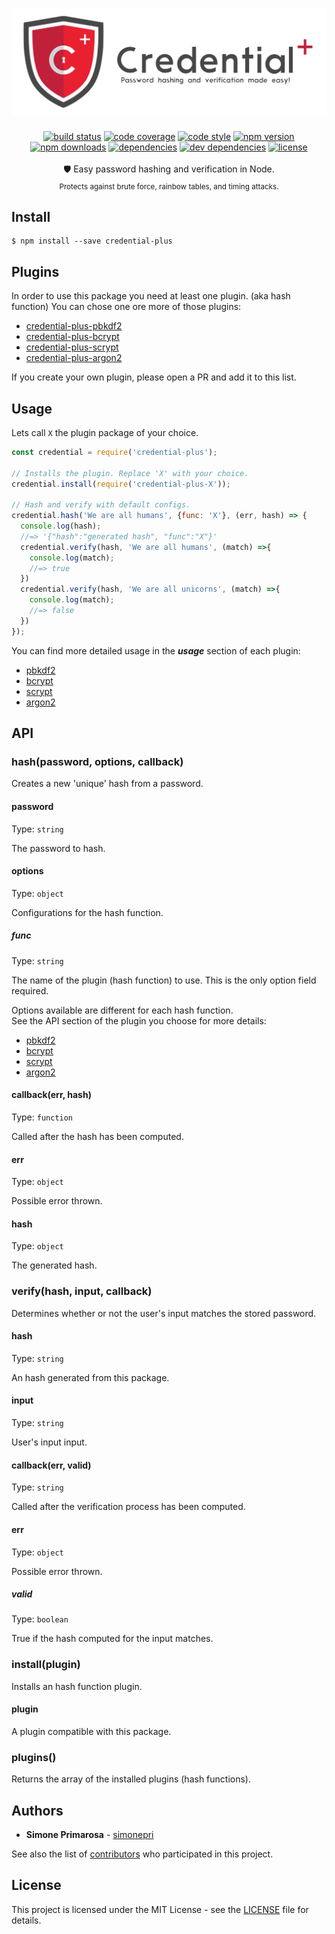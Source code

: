 <h1 align="center">
  <img src="./media/credential-plus.png" alt="credential-plus" />
</h1>
<div align="center">
  <a href="https://travis-ci.org/simonepri/credential-plus"> <img src="https://travis-ci.org/simonepri/credential-plus.svg?branch=master" alt="build status"></a>
  <a href="https://codecov.io/gh/simonepri/credential-plus"><img src="https://img.shields.io/codecov/c/github/simonepri/credential-plus/master.svg" alt="code coverage" /></a>
  <a href="https://github.com/sindresorhus/xo"><img src="https://img.shields.io/badge/code_style-XO-5ed9c7.svg" alt="code style" /></a>
  <a href="https://www.npmjs.com/package/credential-plus"><img src="https://img.shields.io/npm/v/credential-plus.svg" alt="npm version" /></a>
  <a href="https://www.npmjs.com/package/credential-plus"><img src="https://img.shields.io/npm/dm/credential-plus.svg" alt="npm downloads" /></a>
  <a href="https://david-dm.org/simonepri/credential-plus"><img src="https://david-dm.org/simonepri/credential-plus.svg" alt="dependencies" /></a>
  <a href="https://david-dm.org/simonepri/credential-plus#info=devDependencies"><img src="https://david-dm.org/simonepri/credential-plus/dev-status.svg" alt="dev dependencies" /></a>
  <a href="LICENSE"><img src="https://img.shields.io/github/license/simonepri/credential-plus-bcrypt.svg" alt="license" /></a>
</div>
<br />
<div align="center">
  🛡 Easy password hashing and verification in Node.
</div>
<div align="center">
  <sub>
    Protects against brute force, rainbow tables, and timing attacks.
  </sub>
</div>

## Install

```
$ npm install --save credential-plus
```

## Plugins

In order to use this package you need at least one plugin. (aka hash function)
You can chose one ore more of those plugins:

* [credential-plus-pbkdf2](https://github.com/simonepri/credential-plus-pbkdf2)
* [credential-plus-bcrypt](https://github.com/simonepri/credential-plus-bcrypt)
* [credential-plus-scrypt](https://github.com/simonepri/credential-plus-scrypt)
* [credential-plus-argon2](https://github.com/simonepri/credential-plus-argon2)

If you create your own plugin, please open a PR and add it to this list.

## Usage
Lets call `X` the plugin package of your choice.

```js
const credential = require('credential-plus');

// Installs the plugin. Replace 'X' with your choice.
credential.install(require('credential-plus-X'));

// Hash and verify with default configs.
credential.hash('We are all humans', {func: 'X'}, (err, hash) => {
  console.log(hash);
  //=> '{"hash":"generated hash", "func":"X"}'
  credential.verify(hash, 'We are all humans', (match) =>{
    console.log(match);
    //=> true
  })
  credential.verify(hash, 'We are all unicorns', (match) =>{
    console.log(match);
    //=> false
  })
});
```

You can find more detailed usage in the ***usage*** section of each plugin:

* [pbkdf2](https://github.com/simonepri/credential-plus-pbkdf2#usage)
* [bcrypt](https://github.com/simonepri/credential-plus-bcrypt#usage)
* [scrypt](https://github.com/simonepri/credential-plus-scrypt#usage)
* [argon2](https://github.com/simonepri/credential-plus-argon2#usage)

## API

### hash(password, options, callback)

Creates a new 'unique' hash from a password.

#### password

Type: `string`

The password to hash.

#### options

Type: `object`

Configurations for the hash function.

##### func

Type: `string`<br>

The name of the plugin (hash function) to use.
This is the only option field required.

Options available are different for each hash function.<br>
See the API section of the plugin you choose for more details:

* [pbkdf2](https://github.com/simonepri/credential-plus-pbkdf2#options)
* [bcrypt](https://github.com/simonepri/credential-plus-bcrypt#options)
* [scrypt](https://github.com/simonepri/credential-plus-scrypt#options)
* [argon2](https://github.com/simonepri/credential-plus-argon2#options)

#### callback(err, hash)

Type: `function`

Called after the hash has been computed.

#### err

Type: `object`

Possible error thrown.

#### hash

Type: `object`

The generated hash.

### verify(hash, input, callback)

Determines whether or not the user's input matches the stored password.

#### hash

Type: `string`

An hash generated from this package.

#### input

Type: `string`

User's input input.

#### callback(err, valid)

Type: `string`

Called after the verification process has been computed.

#### err

Type: `object`

Possible error thrown.

##### valid

Type: `boolean`

True if the hash computed for the input matches.

### install(plugin)

Installs an hash function plugin.

#### plugin

A plugin compatible with this package.

### plugins()

Returns the array of the installed plugins (hash functions).

## Authors
* **Simone Primarosa** - [simonepri](https://github.com/simonepri)

See also the list of [contributors](https://github.com/simonepri/credential-plus/contributors) who participated in this project.

## License
This project is licensed under the MIT License - see the [LICENSE](LICENSE) file for details.
